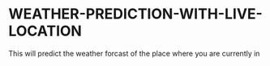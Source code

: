 # WEATHER-PREDICTION-WITH-LIVE-LOCATION
This will predict the weather forcast of the place where you are currently in
